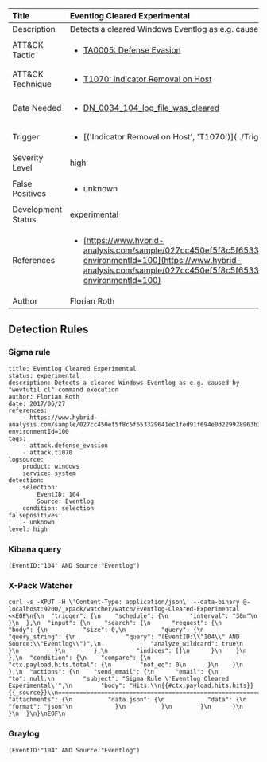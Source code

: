 | Title                | Eventlog Cleared Experimental                                                                                                                                                 |
|:---------------------|:------------------------------------------------------------------------------------------------------------------------------------------------------------|
| Description          | Detects a cleared Windows Eventlog as e.g. caused by "wevtutil cl" command execution                                                                                                                                           |
| ATT&amp;CK Tactic    | <ul><li>[TA0005: Defense Evasion](https://attack.mitre.org/tactics/TA0005)</li></ul>  |
| ATT&amp;CK Technique | <ul><li>[T1070: Indicator Removal on Host](https://attack.mitre.org/tactics/T1070)</li></ul>                             |
| Data Needed          | <ul><li>[DN_0034_104_log_file_was_cleared](../Data_Needed/DN_0034_104_log_file_was_cleared.md)</li></ul>                                                         |
| Trigger              | <ul><li>[('Indicator Removal on Host', 'T1070')](../Triggers/('Indicator Removal on Host', 'T1070').md)</li></ul>  |
| Severity Level       | high                                                                                                                                                 |
| False Positives      | <ul><li>unknown</li></ul>                                                                  |
| Development Status   | experimental                                                                                                                                                |
| References           | <ul><li>[https://www.hybrid-analysis.com/sample/027cc450ef5f8c5f653329641ec1fed91f694e0d229928963b30f6b0d7d3a745?environmentId=100](https://www.hybrid-analysis.com/sample/027cc450ef5f8c5f653329641ec1fed91f694e0d229928963b30f6b0d7d3a745?environmentId=100)</li></ul>                                                          |
| Author               | Florian Roth                                                                                                                                                |


## Detection Rules

### Sigma rule

```
title: Eventlog Cleared Experimental
status: experimental
description: Detects a cleared Windows Eventlog as e.g. caused by "wevtutil cl" command execution  
author: Florian Roth
date: 2017/06/27
references:
    - https://www.hybrid-analysis.com/sample/027cc450ef5f8c5f653329641ec1fed91f694e0d229928963b30f6b0d7d3a745?environmentId=100
tags:
    - attack.defense_evasion
    - attack.t1070
logsource:
    product: windows
    service: system
detection:
    selection:
        EventID: 104
        Source: Eventlog
    condition: selection
falsepositives:
    - unknown
level: high

```





### Kibana query

```
(EventID:"104" AND Source:"Eventlog")
```





### X-Pack Watcher

```
curl -s -XPUT -H \'Content-Type: application/json\' --data-binary @- localhost:9200/_xpack/watcher/watch/Eventlog-Cleared-Experimental <<EOF\n{\n  "trigger": {\n    "schedule": {\n      "interval": "30m"\n    }\n  },\n  "input": {\n    "search": {\n      "request": {\n        "body": {\n          "size": 0,\n          "query": {\n            "query_string": {\n              "query": "(EventID:\\"104\\" AND Source:\\"Eventlog\\")",\n              "analyze_wildcard": true\n            }\n          }\n        },\n        "indices": []\n      }\n    }\n  },\n  "condition": {\n    "compare": {\n      "ctx.payload.hits.total": {\n        "not_eq": 0\n      }\n    }\n  },\n  "actions": {\n    "send_email": {\n      "email": {\n        "to": null,\n        "subject": "Sigma Rule \'Eventlog Cleared Experimental\'",\n        "body": "Hits:\\n{{#ctx.payload.hits.hits}}{{_source}}\\n================================================================================\\n{{/ctx.payload.hits.hits}}",\n        "attachments": {\n          "data.json": {\n            "data": {\n              "format": "json"\n            }\n          }\n        }\n      }\n    }\n  }\n}\nEOF\n
```





### Graylog

```
(EventID:"104" AND Source:"Eventlog")
```

